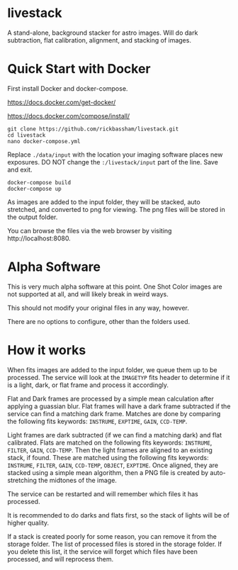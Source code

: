 # livestack

A stand-alone, background stacker for astro images. Will do dark subtraction,
flat calibration, alignment, and stacking of images.

# Quick Start with Docker

First install Docker and docker-compose.

https://docs.docker.com/get-docker/

https://docs.docker.com/compose/install/

```
git clone https://github.com/rickbassham/livestack.git
cd livestack
nano docker-compose.yml
```

Replace `./data/input` with the location your imaging software places new exposures.
DO NOT change the `:/livestack/input` part of the line.
Save and exit.

```
docker-compose build
docker-compose up
```

As images are added to the input folder, they will be stacked, auto stretched,
and converted to png for viewing. The png files will be stored in the output folder.

You can browse the files via the web browser by visiting http://localhost:8080.

# Alpha Software

This is very much alpha software at this point. One Shot Color images are not
supported at all, and will likely break in weird ways.

This should not modify your original files in any way, however.

There are no options to configure, other than the folders used.

# How it works

When fits images are added to the input folder, we queue them up to be processed.
The service will look at the `IMAGETYP` fits header to determine if it is a light,
dark, or flat frame and process it accordingly.

Flat and Dark frames are processed by a simple mean calculation after applying
a guassian blur. Flat frames will have a dark frame subtracted if the service can
find a matching dark frame. Matches are done by comparing the following fits
keywords: `INSTRUME`, `EXPTIME`, `GAIN`, `CCD-TEMP`.

Light frames are dark subtracted (if we can find a matching dark) and flat
calibrated. Flats are matched on the following fits keywords: `INSTRUME`, `FILTER`,
`GAIN`, `CCD-TEMP`. Then the light frames are aligned to an existing stack, if found.
These are matched using the following fits keywords: `INSTRUME`, `FILTER`,
`GAIN`, `CCD-TEMP`, `OBJECT`, `EXPTIME`. Once aligned, they are stacked using a
simple mean algorithm, then a PNG file is created by auto-stretching the midtones
of the image.

The service can be restarted and will remember which files it has processed.

It is recommended to do darks and flats first, so the stack of lights will be of
higher quality.

If a stack is created poorly for some reason, you can remove it from the storage
folder. The list of processed files is stored in the storage folder. If you delete
this list, it the service will forget which files have been processed, and will
reprocess them.
